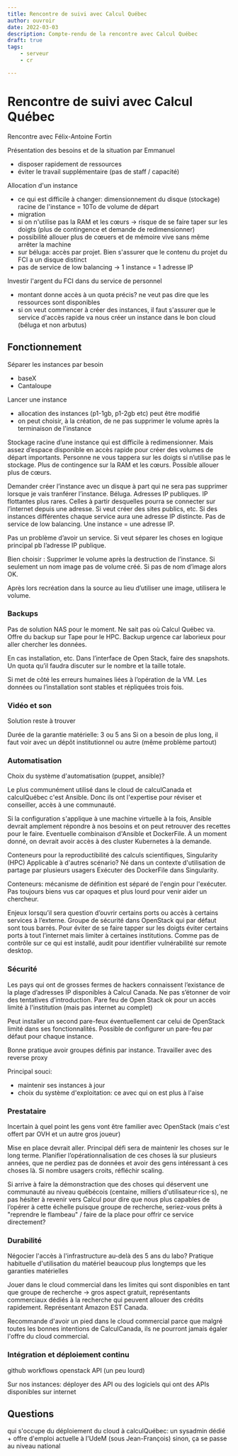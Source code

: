 ```yaml
---
title: Rencontre de suivi avec Calcul Québec
author: ouvroir
date: 2022-03-03
description: Compte-rendu de la rencontre avec Calcul Québec
draft: true
tags:
    - serveur
    - cr

---
```


# Rencontre de suivi avec Calcul Québec

Rencontre avec Félix-Antoine Fortin

Présentation des besoins et de la situation par Emmanuel
- disposer rapidement de ressources
- éviter le travail supplémentaire (pas de staff / capacité)

Allocation d'un instance
- ce qui est difficile à changer: dimensionnement du disque (stockage) racine de l'instance = 10To de volume de départ
- migration 
- si on n'utilise pas la RAM et les cœurs → risque de se faire taper sur les doigts (plus de contingence et demande de redimensionner)
- possibilité allouer plus de cœuers et de mémoire vive sans même arrêter la machine
- sur béluga: accès par projet. Bien s'assurer que le contenu du projet du FCI a un disque distinct
- pas de service de low balancing → 1 instance = 1 adresse IP

Investir l'argent du FCI dans du service de personnel 
- montant donne accès à un quota précis? ne veut pas dire que les ressources sont disponibles
- si on veut commencer à créer des instances, il faut s'assurer que le service d'accès rapide va nous créer un instance dans le bon cloud (béluga et non arbutus) 

## Fonctionnement
Séparer les instances par besoin
- baseX
- Cantaloupe


Lancer une instance
- allocation des instances (p1-1gb, p1-2gb etc) peut être modifié
- on peut choisir, à la création, de ne pas supprimer le volume après la terminaison de l'instance 

Stockage racine d’une instance qui est difficile à redimensionner. Mais assez d’espace disponible en accès rapide pour créer des volumes de départ importants.
Personne ne vous tappera sur les doigts si n’utilise pas le stockage. Plus de contingence sur la RAM et les cœurs.
Possible allouer plus de cœurs.


Demander créer l’instance avec un disque à part qui ne sera pas supprimer lorsque je vais tranférer l’instance.
Béluga.
Adresses IP publiques.
IP flottantes plus rares. Celles à partir desquelles pourra se connecter sur l’internet depuis une adresse. Si veut créer des sites publics, etc.
Si des instances différentes chaque service aura une adresse IP distincte. Pas de service de low balancing. Une instance = une adresse IP.

Pas un problème d’avoir un service.
Si veut séparer les choses en logique principal pb l’adresse IP publique.

Bien choisir : Supprimer le volume après la destruction de l’instance.
Si seulement un nom image pas de volume créé.
Si pas de nom d’image alors OK.

Après lors recréation dans la source au lieu d’utiliser une image, utilisera le volume.

### Backups

Pas de solution NAS pour le moment.
Ne sait pas où Calcul Québec va. Offre du backup sur Tape pour le HPC. Backup urgence car laborieux pour aller chercher les données.

En cas installation, etc. Dans l’interface de Open Stack, faire des snapshots. Un quota qu’il faudra discuter sur le nombre et la taille totale.

Si met de côté les erreurs humaines liées à l’opération de la VM. Les données ou l’installation sont stables et répliquées trois fois.


### Vidéo et son
Solution reste à trouver

Durée de la garantie matérielle: 3 ou 5 ans
Si on a besoin de plus long, il faut voir avec un dépôt institutionnel ou autre (même problème partout)

### Automatisation
Choix du système d'automatisation (puppet, ansible)? 

Le plus communément utilisé dans le cloud de calculCanada et calculQuébec c'est Ansible. Donc ils ont l'expertise pour réviser et conseiller, accès à une communauté. 

Si la configuration s'applique à une machine virtuelle à la fois, Ansible devrait amplement répondre à nos besoins et on peut retrouver des recettes pour le faire.
Eventuelle combinaison d'Ansible et DockerFile. À un moment donné, on devrait avoir accès à des cluster Kubernetes à la demande.

Conteneurs pour la reproductibilité des calculs scientifiques, Singularity (HPC)
Applicable à d'autres scénario? 
Né dans un contexte d'utilisation de partage par plusieurs usagers
Exécuter des DockerFile dans Singularity.

Conteneurs: mécanisme de définition est séparé de l'engin pour l'exécuter.
Pas toujours biens vus car opaques et plus lourd pour venir aider un chercheur.

Enjeux lorsqu’il sera question d’ouvrir certains ports ou accès à certains services à l’externe. Groupe de sécurité dans OpenStack qui par défaut sont tous barrés.
Pour éviter de se faire tapper sur les doigts éviter certains ports à tout l’internet mais limiter à certaines institutions.
Comme pas de contrôle sur ce qui est installé, audit pour identifier vulnérabilité sur remote desktop.

### Sécurité

Les pays qui ont de grosses fermes de hackers connaissent l’existance de la plage d’adresses IP disponibles à Calcul Canada. Ne pas s’étonner de voir des tentatives d’introduction. Pare feu de Open Stack ok pour un accès limité à l'institution (mais pas internet au complet)

Peut installer un second pare-feux éventuellement car celui de OpenStack limité dans ses fonctionnalités. Possible de configurer un pare-feu par défaut pour chaque instance.

Bonne pratique avoir groupes définis par instance.
Travailler avec des reverse proxy 

Principal souci: 
- maintenir ses instances à jour
- choix du système d'exploitation: ce avec qui on est plus à l'aise

### Prestataire
Incertain à quel point les gens vont être familier avec OpenStack (mais c'est offert par OVH et un autre gros joueur)

Mise en place devrait aller. Principal défi sera de maintenir les choses sur le long terme. Planifier l’opérationnalisation de ces choses là sur plusieurs années, que ne perdiez pas de données et avoir des gens intéressant à ces choses là. Si nombre usagers croits, réfléchir scaling.

Si arrive à faire la démonstraction que des choses qui déservent une communauté au niveau québécois (centaine, milliers d'utilisateur·rice·s), ne pas hésiter à revenir vers Calcul pour dire que nous plus capables de l’opérer à cette échelle puisque groupe de recherche, seriez-vous prêts à "reprendre le flambeau" / faire de la place pour offrir ce service directement?

### Durabilité
Négocier l'accès à l'infrastructure au-delà des 5 ans du labo?
Pratique habituelle d'utilisation du matériel beaucoup plus longtemps que les garanties matérielles

Jouer dans le cloud commercial dans les limites qui sont disponibles en tant que groupe de recherche → gros aspect gratuit, représentants commerciaux dédiés à la recherche qui peuvent allouer des crédits rapidement. Représentant Amazon EST Canada.

Recommande d'avoir un pied dans le cloud commercial parce que malgré toutes les bonnes intentions de CalculCanada, ils ne pourront jamais égaler l'offre du cloud commercial.

### Intégration et déploiement continu
github workflows
openstack API (un peu lourd)

Sur nos instances: déployer des API ou des logiciels qui ont des APIs disponibles sur internet


## Questions
qui s'occupe du déploiement du cloud à calculQuébec: un sysadmin dédié + offre d'emploi actuelle à l'UdeM (sous Jean-François)
sinon, ça se passe au niveau national

